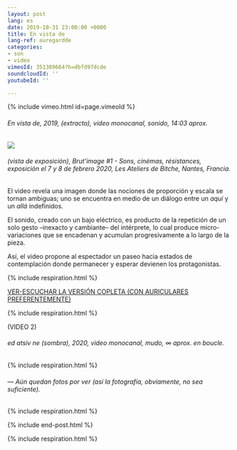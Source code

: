 ```yaml
---
layout: post
lang: es
date: 2019-10-31 23:00:00 +0000
title: En vista de
lang-ref: auregardde
categories:
- son
- video
vimeoId: 351389664?h=dbfd97dcde
soundcloudId: ''
youtubeId: ''

---
```

{% include vimeo.html id=page.vimeoId %}

###### _En vista de_, 2019, (extracto), video monocanal, sonido, 14:03 aprox.

![](/mepierdoparaver/imgs/vlcsnap-00002-up.jpg)

###### (vista de exposición), _Brut’image #1 - Sons, cinémas, résistances_, exposición el 7 y 8 de febrero 2020, Les Ateliers de Bitche, Nantes, Francia.

El video revela una imagen donde las nociones de proporción y escala se tornan ambiguas; uno se encuentra en medio de un diálogo entre un _aquí_ y un _allá_ indefinidos.

El sonido, creado con un bajo eléctrico, es producto de la repetición de un solo gesto –inexacto y cambiante– del intérprete, lo cual produce micro-variaciones que se encadenan y acumulan progresivamente a lo largo de la pieza.

Así, el video propone al espectador un paseo hacia estados de contemplación donde permanecer y esperar devienen los protagonistas.

{% include respiration.html %}

[VER-ESCUCHAR LA VERSIÓN COPLETA (CON AURICULARES PREFERENTEMENTE)](https://youtu.be/ouUvLWgmy_o)

{% include respiration.html %}

(VIDEO 2)

###### _ed atsiv ne (sombra)_, 2020, video monocanal, mudo, ∞ aprox. en boucle.

{% include respiration.html %}

###### _— Aún quedan fotos por ver (así la fotografía, obviamente, no sea suficiente)._

{% include respiration.html %}

{% include end-post.html %}

{% include respiration.html %}